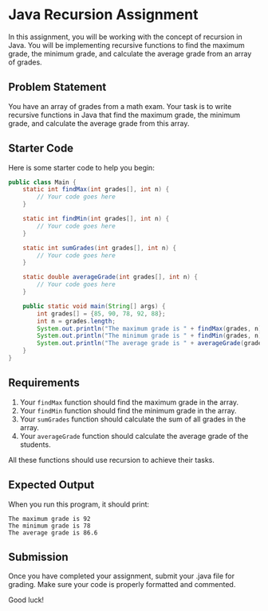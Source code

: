 # Java Recursion Assignment

In this assignment, you will be working with the concept of recursion in Java. You will be implementing recursive functions to find the maximum grade, the minimum grade, and calculate the average grade from an array of grades.

## Problem Statement

You have an array of grades from a math exam. Your task is to write recursive functions in Java that find the maximum grade, the minimum grade, and calculate the average grade from this array.

## Starter Code

Here is some starter code to help you begin:

```java
public class Main {
    static int findMax(int grades[], int n) {
        // Your code goes here
    }

    static int findMin(int grades[], int n) {
        // Your code goes here
    }

    static int sumGrades(int grades[], int n) {
        // Your code goes here
    }

    static double averageGrade(int grades[], int n) {
        // Your code goes here
    }

    public static void main(String[] args) {
        int grades[] = {85, 90, 78, 92, 88};
        int n = grades.length;
        System.out.println("The maximum grade is " + findMax(grades, n));
        System.out.println("The minimum grade is " + findMin(grades, n));
        System.out.println("The average grade is " + averageGrade(grades, n));
    }
}
```

## Requirements

1. Your `findMax` function should find the maximum grade in the array.
2. Your `findMin` function should find the minimum grade in the array.
3. Your `sumGrades` function should calculate the sum of all grades in the array.
4. Your `averageGrade` function should calculate the average grade of the students.

All these functions should use recursion to achieve their tasks.

## Expected Output

When you run this program, it should print:

```
The maximum grade is 92
The minimum grade is 78
The average grade is 86.6
```

## Submission

Once you have completed your assignment, submit your .java file for grading. Make sure your code is properly formatted and commented.

Good luck!
